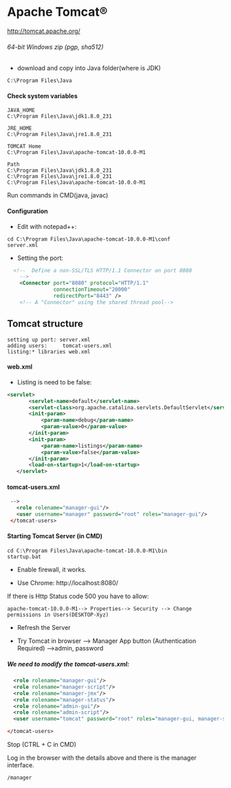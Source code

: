 # Apache Tomcat®

http://tomcat.apache.org/

###### 64-bit Windows zip (pgp, sha512)

- download and copy into Java folder(where is JDK)
```
C:\Program Files\Java
```

#### Check system variables

```
JAVA_HOME
C:\Program Files\Java\jdk1.8.0_231

JRE_HOME
C:\Program Files\Java\jre1.8.0_231

TOMCAT Home
C:\Program Files\Java\apache-tomcat-10.0.0-M1

Path
C:\Program Files\Java\jdk1.8.0_231
C:\Program Files\Java\jre1.8.0_231
C:\Program Files\Java\apache-tomcat-10.0.0-M1

```

Run commands in CMD(java, javac)

#### Configuration

- Edit with notepad++:

```
cd C:\Program Files\Java\apache-tomcat-10.0.0-M1\conf
server.xml
```
- Setting the port:

```xml
  <!--  Define a non-SSL/TLS HTTP/1.1 Connector on port 8080
    -->
    <Connector port="8080" protocol="HTTP/1.1"
               connectionTimeout="20000"
               redirectPort="8443" />
    <!-- A "Connector" using the shared thread pool-->

```
## Tomcat structure

```
setting up port: server.xml
adding users:     tomcat-users.xml
listing:* libraries web.xml
```

#### web.xml

- Listing is need to be false:
```xml
<servlet>
       <servlet-name>default</servlet-name>
       <servlet-class>org.apache.catalina.servlets.DefaultServlet</servlet-class>
       <init-param>
           <param-name>debug</param-name>
           <param-value>0</param-value>
       </init-param>
       <init-param>
           <param-name>listings</param-name>
           <param-value>false</param-value>
       </init-param>
       <load-on-startup>1</load-on-startup>
   </servlet>
```
#### tomcat-users.xml

```xml
 -->
   <role rolename="manager-gui"/>
   <user username="manager" password="root" roles="manager-gui"/>
 </tomcat-users>
```

#### Starting Tomcat Server (in CMD)

```
cd C:\Program Files\Java\apache-tomcat-10.0.0-M1\bin
startup.bat
```
- Enable firewall, it works.

- Use Chrome: http://localhost:8080/

If there is Http Status code 500 you have to allow:
```
apache-tomcat-10.0.0-M1--> Properties--> Security --> Change permissions in Users(DESKTOP-Xyz)
```
- Refresh the Server

- Try Tomcat in browser --> Manager App button (Authentication Required) -->admin, password

##### We need to modify the tomcat-users.xml:


```xml
  <role rolename="manager-gui"/>
  <role rolename="manager-script"/>
  <role rolename="manager-jmx"/>
  <role rolename="manager-status"/>
  <role rolename="admin-gui"/>
  <role rolename="admin-script"/>
  <user username="tomcat" password="root" roles="manager-gui, manager-script, manager-jmx, manager-status, admin-gui, admin-script"/>

</tomcat-users>
```
Stop (CTRL + C in CMD)

Log in the browser with the details above and there is the manager interface.

```
/manager
```
